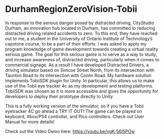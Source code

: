 # DurhamRegionZeroVision-Tobii
In response to the serious danger posed by distracted driving, CityStudio Durham, an innovation hub located in Durham, has committed to reducing distracted driving related accidents to zero. To this end, they have reached out to me, a student in the University of Ontario Institute of Technology’s capstone course, to be a part of their efforts. I was asked to apply my program knowledge of game development towards creating a virtual reality serious game. The goal for this serious game is to serve as a way to study, and increase awareness of, distracted driving, particularly when it comes to commercial signage. As a result I have developed Distracted Drivers, a driving simulator based on Simcoe Street North, from its intersection with Taunton Road to its intersection with Conlin Road. My hardware solution implements TobiiSDK plugin for Unity. In particular, this allows us to make use of the Tobii eye tracker 4c as my development and testing platforms. TobiiSDK was chosen as it is more accessible and gives the opportunity for developers to deploy their prototype directly to Unity.

This is a fully working version of the simulator, so if you have a Tobii eyetracker 4C go ahead a TRY IT OUT! The game can be played on keyboard, Xbox/PS4 controller, and Pico controllers. Check out User Manual for more details!

Check out the Video Demo here: https://youtu.be/ngK-56I5POw

